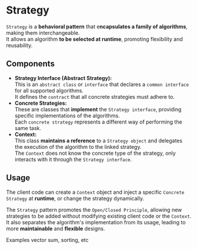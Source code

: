 Strategy
========
  
`Strategy` is a **behavioral pattern** that e**ncapsulates a family of algorithms**, making them interchangeable.  
It allows an algorithm **to be selected at runtime**, promoting flexibility and reusability.  
  
Components
----------
- **Strategy Interface (Abstract Strategy):**  
    This is an `abstract class` or `interface` that declares a `common interface` for all supported algorithms.  
    It defines the `contract` that all concrete strategies must adhere to.  
- **Concrete Strategies:**  
    These are classes that **implement** the `Strategy interface`, providing specific implementations of the algorithms.  
    Each `concrete strategy` represents a different way of performing the same task.  
- **Context:**  
    This class **maintains a reference** to a `Strategy object` and delegates the execution of the algorithm to the linked strategy.  
    The `Context` does not know the concrete type of the strategy, only interacts with it through the `Strategy interface`.  
  
Usage
-----
The client code can create a `Context` object and inject a specific `Concrete Strategy` at **runtime**, or change the strategy dynamically.  
  
The `Strategy` pattern promotes the `Open/Closed Principle`, allowing new strategies to be added without modifying existing client code or the `Context`.  
It also separates the algorithm's implementation from its usage, leading to more **maintainable** and **flexible** designs.  
  
Examples vector sum, sorting, etc